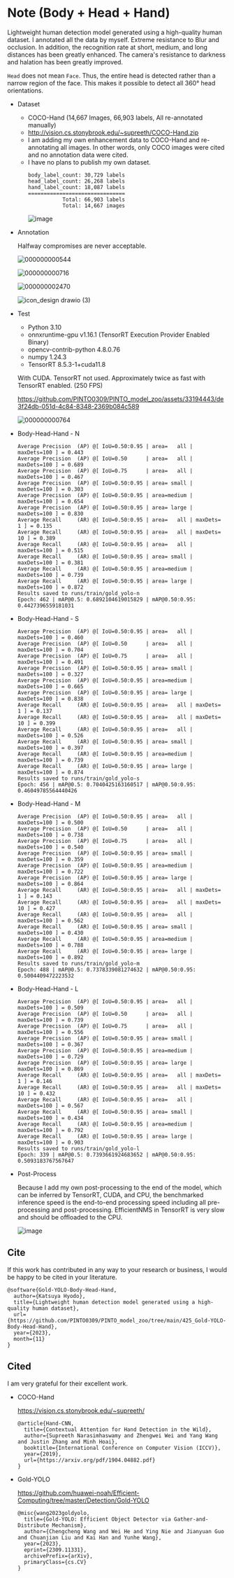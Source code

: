 # Note (Body + Head + Hand)
Lightweight human detection model generated using a high-quality human dataset. I annotated all the data by myself. Extreme resistance to Blur and occlusion. In addition, the recognition rate at short, medium, and long distances has been greatly enhanced. The camera's resistance to darkness and halation has been greatly improved.

`Head` does not mean `Face`. Thus, the entire head is detected rather than a narrow region of the face. This makes it possible to detect all 360° head orientations.

- Dataset
  - COCO-Hand (14,667 Images, 66,903 labels, All re-annotated manually)
  - http://vision.cs.stonybrook.edu/~supreeth/COCO-Hand.zip
  - I am adding my own enhancement data to COCO-Hand and re-annotating all images. In other words, only COCO images were cited and no annotation data were cited.
  - I have no plans to publish my own dataset.
    ```
    body_label_count: 30,729 labels
    head_label_count: 26,268 labels
    hand_label_count: 18,087 labels
    ===============================
               Total: 66,903 labels
               Total: 14,667 images
    ```
    ![image](https://github.com/PINTO0309/PINTO_model_zoo/assets/33194443/22b56779-928b-44d8-944c-25431b83e24f)
- Annotation

  Halfway compromises are never acceptable.

  ![000000000544](https://github.com/PINTO0309/PINTO_model_zoo/assets/33194443/557b932b-767b-4f8c-87f5-75f403fa9c50)

  ![000000000716](https://github.com/PINTO0309/PINTO_model_zoo/assets/33194443/9acb2308-eba1-4a05-91ed-ccbb6e122f67)

  ![000000002470](https://github.com/PINTO0309/PINTO_model_zoo/assets/33194443/c1809eeb-7b2c-41de-a519-9834c804c656)

  ![icon_design drawio (3)](https://github.com/PINTO0309/PINTO_model_zoo/assets/33194443/72740ed3-ae9f-4ab7-9b20-bea62c58c7ac)

- Test
  - Python 3.10
  - onnxruntime-gpu v1.16.1 (TensorRT Execution Provider Enabled Binary)
  - opencv-contrib-python 4.8.0.76
  - numpy 1.24.3
  - TensorRT 8.5.3-1+cuda11.8

  With CUDA. TensorRT not used. Approximately twice as fast with TensorRT enabled. (250 FPS)

  https://github.com/PINTO0309/PINTO_model_zoo/assets/33194443/de3f24db-051d-4c84-8348-2369b084c589

  ![000000000764](https://github.com/PINTO0309/PINTO_model_zoo/assets/33194443/ec57bec0-6655-499f-a78a-072082da38ac)

- Body-Head-Hand - N
  ```
  Average Precision  (AP) @[ IoU=0.50:0.95 | area=   all | maxDets=100 ] = 0.443
  Average Precision  (AP) @[ IoU=0.50      | area=   all | maxDets=100 ] = 0.689
  Average Precision  (AP) @[ IoU=0.75      | area=   all | maxDets=100 ] = 0.467
  Average Precision  (AP) @[ IoU=0.50:0.95 | area= small | maxDets=100 ] = 0.303
  Average Precision  (AP) @[ IoU=0.50:0.95 | area=medium | maxDets=100 ] = 0.654
  Average Precision  (AP) @[ IoU=0.50:0.95 | area= large | maxDets=100 ] = 0.830
  Average Recall     (AR) @[ IoU=0.50:0.95 | area=   all | maxDets=  1 ] = 0.135
  Average Recall     (AR) @[ IoU=0.50:0.95 | area=   all | maxDets= 10 ] = 0.389
  Average Recall     (AR) @[ IoU=0.50:0.95 | area=   all | maxDets=100 ] = 0.515
  Average Recall     (AR) @[ IoU=0.50:0.95 | area= small | maxDets=100 ] = 0.381
  Average Recall     (AR) @[ IoU=0.50:0.95 | area=medium | maxDets=100 ] = 0.739
  Average Recall     (AR) @[ IoU=0.50:0.95 | area= large | maxDets=100 ] = 0.872
  Results saved to runs/train/gold_yolo-n
  Epoch: 462 | mAP@0.5: 0.6892104619015829 | mAP@0.50:0.95: 0.4427396559181031
  ```

- Body-Head-Hand - S
  ```
  Average Precision  (AP) @[ IoU=0.50:0.95 | area=   all | maxDets=100 ] = 0.460
  Average Precision  (AP) @[ IoU=0.50      | area=   all | maxDets=100 ] = 0.704
  Average Precision  (AP) @[ IoU=0.75      | area=   all | maxDets=100 ] = 0.491
  Average Precision  (AP) @[ IoU=0.50:0.95 | area= small | maxDets=100 ] = 0.327
  Average Precision  (AP) @[ IoU=0.50:0.95 | area=medium | maxDets=100 ] = 0.665
  Average Precision  (AP) @[ IoU=0.50:0.95 | area= large | maxDets=100 ] = 0.838
  Average Recall     (AR) @[ IoU=0.50:0.95 | area=   all | maxDets=  1 ] = 0.137
  Average Recall     (AR) @[ IoU=0.50:0.95 | area=   all | maxDets= 10 ] = 0.399
  Average Recall     (AR) @[ IoU=0.50:0.95 | area=   all | maxDets=100 ] = 0.526
  Average Recall     (AR) @[ IoU=0.50:0.95 | area= small | maxDets=100 ] = 0.397
  Average Recall     (AR) @[ IoU=0.50:0.95 | area=medium | maxDets=100 ] = 0.739
  Average Recall     (AR) @[ IoU=0.50:0.95 | area= large | maxDets=100 ] = 0.874
  Results saved to runs/train/gold_yolo-s
  Epoch: 456 | mAP@0.5: 0.7040425163160517 | mAP@0.50:0.95: 0.46049785564440426
  ```

- Body-Head-Hand - M
  ```
  Average Precision  (AP) @[ IoU=0.50:0.95 | area=   all | maxDets=100 ] = 0.500
  Average Precision  (AP) @[ IoU=0.50      | area=   all | maxDets=100 ] = 0.738
  Average Precision  (AP) @[ IoU=0.75      | area=   all | maxDets=100 ] = 0.540
  Average Precision  (AP) @[ IoU=0.50:0.95 | area= small | maxDets=100 ] = 0.359
  Average Precision  (AP) @[ IoU=0.50:0.95 | area=medium | maxDets=100 ] = 0.722
  Average Precision  (AP) @[ IoU=0.50:0.95 | area= large | maxDets=100 ] = 0.864
  Average Recall     (AR) @[ IoU=0.50:0.95 | area=   all | maxDets=  1 ] = 0.143
  Average Recall     (AR) @[ IoU=0.50:0.95 | area=   all | maxDets= 10 ] = 0.427
  Average Recall     (AR) @[ IoU=0.50:0.95 | area=   all | maxDets=100 ] = 0.562
  Average Recall     (AR) @[ IoU=0.50:0.95 | area= small | maxDets=100 ] = 0.430
  Average Recall     (AR) @[ IoU=0.50:0.95 | area=medium | maxDets=100 ] = 0.788
  Average Recall     (AR) @[ IoU=0.50:0.95 | area= large | maxDets=100 ] = 0.892
  Results saved to runs/train/gold_yolo-m
  Epoch: 488 | mAP@0.5: 0.7378339081274632 | mAP@0.50:0.95: 0.5004409472223532
  ```

- Body-Head-Hand - L
  ```
  Average Precision  (AP) @[ IoU=0.50:0.95 | area=   all | maxDets=100 ] = 0.509
  Average Precision  (AP) @[ IoU=0.50      | area=   all | maxDets=100 ] = 0.739
  Average Precision  (AP) @[ IoU=0.75      | area=   all | maxDets=100 ] = 0.556
  Average Precision  (AP) @[ IoU=0.50:0.95 | area= small | maxDets=100 ] = 0.367
  Average Precision  (AP) @[ IoU=0.50:0.95 | area=medium | maxDets=100 ] = 0.729
  Average Precision  (AP) @[ IoU=0.50:0.95 | area= large | maxDets=100 ] = 0.869
  Average Recall     (AR) @[ IoU=0.50:0.95 | area=   all | maxDets=  1 ] = 0.146
  Average Recall     (AR) @[ IoU=0.50:0.95 | area=   all | maxDets= 10 ] = 0.432
  Average Recall     (AR) @[ IoU=0.50:0.95 | area=   all | maxDets=100 ] = 0.567
  Average Recall     (AR) @[ IoU=0.50:0.95 | area= small | maxDets=100 ] = 0.434
  Average Recall     (AR) @[ IoU=0.50:0.95 | area=medium | maxDets=100 ] = 0.792
  Average Recall     (AR) @[ IoU=0.50:0.95 | area= large | maxDets=100 ] = 0.903
  Results saved to runs/train/gold_yolo-l
  Epoch: 339 | mAP@0.5: 0.7393661924683652 | mAP@0.50:0.95: 0.5093183767567647
  ```

- Post-Process

  Because I add my own post-processing to the end of the model, which can be inferred by TensorRT, CUDA, and CPU, the benchmarked inference speed is the end-to-end processing speed including all pre-processing and post-processing. EfficientNMS in TensorRT is very slow and should be offloaded to the CPU.

  ![image](https://github.com/PINTO0309/PINTO_model_zoo/assets/33194443/05e528b7-6ace-4878-94f0-ad86ac46324e)

## Cite
  If this work has contributed in any way to your research or business, I would be happy to be cited in your literature.
  ```
  @software{Gold-YOLO-Body-Head-Hand,
    author={Katsuya Hyodo},
    title={Lightweight human detection model generated using a high-quality human dataset},
    url={https://github.com/PINTO0309/PINTO_model_zoo/tree/main/425_Gold-YOLO-Body-Head-Hand},
    year={2023},
    month={11}
  }
  ```

## Cited
  I am very grateful for their excellent work.
  - COCO-Hand

    https://vision.cs.stonybrook.edu/~supreeth/
  
    ```
    @article{Hand-CNN,
      title={Contextual Attention for Hand Detection in the Wild},
      author={Supreeth Narasimhaswamy and Zhengwei Wei and Yang Wang and Justin Zhang and Minh Hoai},
      booktitle={International Conference on Computer Vision (ICCV)},
      year={2019},
      url={https://arxiv.org/pdf/1904.04882.pdf}
    }
    ```
  - Gold-YOLO

    https://github.com/huawei-noah/Efficient-Computing/tree/master/Detection/Gold-YOLO

    ```
    @misc{wang2023goldyolo,
      title={Gold-YOLO: Efficient Object Detector via Gather-and-Distribute Mechanism}, 
      author={Chengcheng Wang and Wei He and Ying Nie and Jianyuan Guo and Chuanjian Liu and Kai Han and Yunhe Wang},
      year={2023},
      eprint={2309.11331},
      archivePrefix={arXiv},
      primaryClass={cs.CV}
    }
    ```
